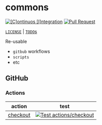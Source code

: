 # commons

[![[C]ontinuos [I]ntegration](https://github.com/percebus/commons/actions/workflows/always.yml/badge.svg)](https://github.com/percebus/commons/actions/workflows/always.yml) [![Pull Request](https://github.com/percebus/commons/actions/workflows/pull_request.yml/badge.svg?event=pull_request)](https://github.com/percebus/commons/actions/workflows/pull_request.yml)

[`LICENSE`](./LICENSE.md) | [`TODO`s](./TODO.md)

Re-usable

- `gitbub` workflows
- `scripts`
- etc

## GitHub

### Actions

| action                                  | test                                                                                                                                                                                                     |
| --------------------------------------- | -------------------------------------------------------------------------------------------------------------------------------------------------------------------------------------------------------- |
| [checkout](./.github/actions/checkout/) | [![Test actions/checkout](https://github.com/percebus/commons/actions/workflows/test_actions__checkout.yml/badge.svg)](https://github.com/percebus/commons/actions/workflows/test_actions__checkout.yml) |
